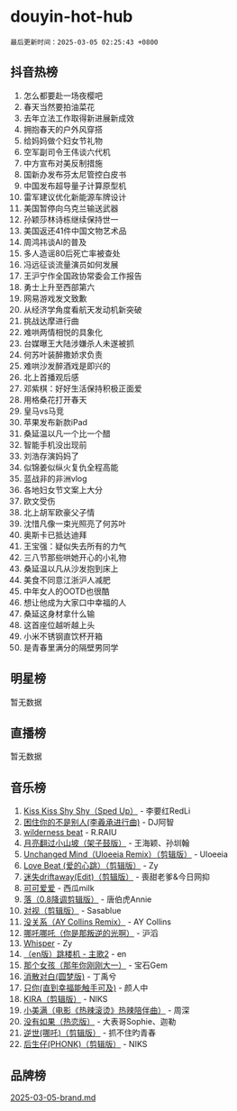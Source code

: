# douyin-hot-hub

`最后更新时间：2025-03-05 02:25:43 +0800`

## 抖音热榜

1. 怎么都要赴一场夜樱吧
1. 春天当然要拍油菜花
1. 去年立法工作取得新进展新成效
1. 拥抱春天的户外风穿搭
1. 给妈妈做个妇女节礼物
1. 空军副司令王伟谈六代机
1. 中方宣布对美反制措施
1. 国新办发布芬太尼管控白皮书
1. 中国发布超导量子计算原型机
1. 雷军建议优化新能源车牌设计
1. 美国暂停向乌克兰输送武器
1. 孙颖莎林诗栋继续保持世一
1. 美国返还41件中国文物艺术品
1. 周鸿祎谈AI的普及
1. 多人造谣80后死亡率被查处
1. 冯远征谈流量演员如何发展
1. 王沪宁作全国政协常委会工作报告
1. 勇士上升至西部第六
1. 网易游戏发文致歉
1. 从经济学角度看航天发动机新突破
1. 挑战达摩进行曲
1. 难哄两情相悦的具象化
1. 台媒曝王大陆涉嫌杀人未遂被抓
1. 何苏叶装醉撒娇求负责
1. 难哄沙发醉酒戏是即兴的
1. 北上首播观后感
1. 邓紫棋：好好生活保持积极正面爱
1. 用格桑花打开春天
1. 皇马vs马竞
1. 苹果发布新款iPad
1. 桑延温以凡一个比一个醋
1. 智能手机没出现前
1. 刘浩存演妈妈了
1. 似锦姜似纵火复仇全程高能
1. 蓝战非的非洲vlog
1. 各地妇女节文案上大分
1. 欧文受伤
1. 北上胡军欧豪父子情
1. 沈惜凡像一束光照亮了何苏叶
1. 奥斯卡已抵达迪拜
1. 王宝强：疑似失去所有的力气
1. 三八节那些哄她开心的小礼物
1. 桑延温以凡从沙发抱到床上
1. 美食不同意江浙沪人减肥
1. 中年女人的OOTD也很酷
1. 想让他成为大家口中幸福的人
1. 桑延这身材拿什么输
1. 这首座位越听越上头
1. 小米不锈钢直饮杯开箱
1. 是青春里满分的隔壁男同学

## 明星榜

暂无数据

## 直播榜

暂无数据

## 音乐榜

1. [Kiss Kiss Shy Shy（Sped Up）](https://sf3-cdn-tos.douyinstatic.com/obj/tos-cn-ve-2774/oYpXDAeGgQK0zfPaji7iKUixpCXFGILeLGmvYA) - 李要红RedLi
1. [困住你的不是别人(李羲承进行曲)](https://sf3-cdn-tos.douyinstatic.com/obj/tos-cn-ve-2774/okWrrVL1iQGZbfHVeCPAe7IaerYfM2jEQi5mNI) - DJ阿智
1. [wilderness beat](https://sf3-cdn-tos.douyinstatic.com/obj/tos-cn-ve-2774/o0oBmODSFCpfFdLRGzAAFC2ah9AIMEQfAOueVE) - R.RAIU
1. [月亮翻过小山坡（架子鼓版）](https://sf3-cdn-tos.douyinstatic.com/obj/tos-cn-ve-2774/oMNeN2LYSVP6MMtoAQFGfeQDeftQqYPEErIl8Y) - 王海颖、孙圳翰
1. [Unchanged Mind（Uloeeia Remix）（剪辑版）](https://sf3-cdn-tos.douyinstatic.com/obj/tos-cn-ve-2774/oIHYu1YfsziJqmggAqBsXOiiI2Y1QB6I61RsMW) - Uloeeia
1. [Love Beat  (爱的心跳）（剪辑版）](https://sf3-cdn-tos.douyinstatic.com/obj/tos-cn-ve-2774/oUlARwvEINIisZ9nCnKMZiYFGfCCYLtDADDBge) - Zy
1. [迷失driftaway(Edit)（剪辑版）](https://sf3-cdn-tos.douyinstatic.com/obj/tos-cn-ve-2774/ogaa1xGNeFO6FCaMgO8PzzAceEI4fBLDMi15H3) - 喪甜老爹&今日网抑
1. [可可爱爱](https://sf3-cdn-tos.douyinstatic.com/obj/tos-cn-ve-2774/0deb1e75aea643b9927ba26aaafa29dd) - 西瓜milk
1. [落（0.8降调剪辑版）](https://sf6-cdn-tos.douyinstatic.com/obj/tos-cn-ve-2774/ociN0WUv3APijBYr6DUmAHmdkZ5MjM6gIF3iA) - 唐伯虎Annie
1. [对视（剪辑版）](https://sf3-cdn-tos.douyinstatic.com/obj/tos-cn-ve-2774/ogKtIhiB0WfAa18F9z3uWODMtZi2ysB1VuAIsQ) - Sasablue
1. [没关系（AY Collins Remix）](https://sf3-cdn-tos.douyinstatic.com/obj/tos-cn-ve-2774/oIBbI5Ghw4zdUCQMJrDEFaAQilZP3EIDSi7MW) - AY Collins
1. [哪吒哪吒（你是那叛逆的光啊）](https://sf3-cdn-tos.douyinstatic.com/obj/tos-cn-ve-2774/oUkQCgCDnBanFehFEFQDxCQntAOIfp9gyZYFVo) - 沪滔
1. [Whisper](https://sf3-cdn-tos.douyinstatic.com/obj/tos-cn-ve-2774/oEeYKDxIDCFuArkftgkGqCnG7xZtRC2rEMKBQi) - Zy
1. [（en版）跳楼机 - 主歌2](https://sf3-cdn-tos.douyinstatic.com/obj/tos-cn-ve-2774/oklN6GvgQ2L8DpPeaAGf1gPeyKzjXFwHIwoCZv) - en
1. [那个女孩（那年你刚刚大一）](https://sf3-cdn-tos.douyinstatic.com/obj/tos-cn-ve-2774/o4IZw7TlivwiBBBMA2rIgWrGNIrjFroh6bPqQ) - 宝石Gem
1. [消散对白(圆梦版)](https://sf3-cdn-tos.douyinstatic.com/obj/tos-cn-ve-2774/og4jB5I5IizzoZVAAAzWgBMAsMDWoArfwBOiFs) - 丁禹兮
1. [只你(直到幸福能触手可及)](https://sf3-cdn-tos.douyinstatic.com/obj/tos-cn-ve-2774/o0lBkRDzFTeaVSUz3ZZSCBVtZ5DIMQGfgmEAuE) - 颜人中
1. [KIRA（剪辑版）](https://sf3-cdn-tos.douyinstatic.com/obj/tos-cn-ve-2774/o0Bq3TvdHqOfzihWrHyABMociuMA3Inwsbx9Wi) - NIKS
1. [小美满（电影《热辣滚烫》热辣陪伴曲）](https://sf3-cdn-tos.douyinstatic.com/obj/tos-cn-ve-2774/o0GAn2lSgfZIDUgtevCGDQYnFg4CwnrBaxbTZL) - 周深
1. [没有如果（热恋版）](https://sf5-hl-cdn-tos.douyinstatic.com/obj/tos-cn-ve-2774/o4iETqbxIThtCXlBeV0DfAhZsbCFGhagYupnMx) - 大表哥Sophie、迦勒
1. [逆世(哪吒)（剪辑版）](https://sf3-cdn-tos.douyinstatic.com/obj/tos-cn-ve-2774/oMIEZAfEogrLnzfDWMBiZKCWuXIUFLtRDsOFWs) - 抓不住旳青春
1. [后生仔(PHONK)（剪辑版）](https://sf3-cdn-tos.douyinstatic.com/obj/tos-cn-ve-2774/o0TzmfumdQAJ1aGG9F5LfTXIYeGcqYKRPAeFdJ) - NIKS

## 品牌榜

[2025-03-05-brand.md](2025-03-05-brand.md)
